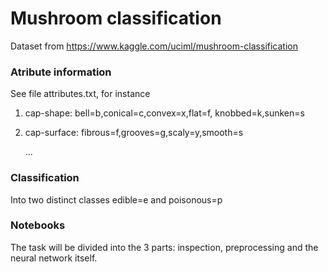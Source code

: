 # Mushroom classification

Dataset from https://www.kaggle.com/uciml/mushroom-classification

### Atribute information
See file attributes.txt, for instance

1. cap-shape: bell=b,conical=c,convex=x,flat=f, knobbed=k,sunken=s

2.  cap-surface: fibrous=f,grooves=g,scaly=y,smooth=s

    ...

### Classification
Into two distinct classes edible=e and poisonous=p

### Notebooks
The task will be divided into the 3 parts: inspection, preprocessing and the neural network itself.
